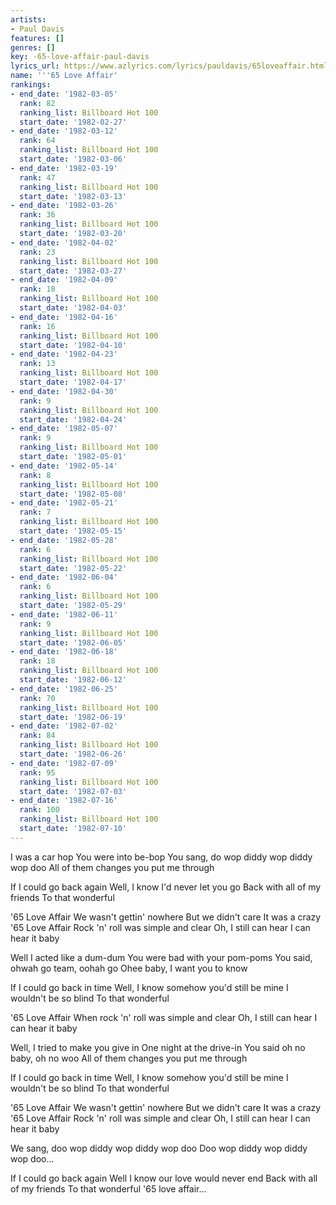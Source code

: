 ```yaml
---
artists:
- Paul Davis
features: []
genres: []
key: -65-love-affair-paul-davis
lyrics_url: https://www.azlyrics.com/lyrics/pauldavis/65loveaffair.html
name: '''65 Love Affair'
rankings:
- end_date: '1982-03-05'
  rank: 82
  ranking_list: Billboard Hot 100
  start_date: '1982-02-27'
- end_date: '1982-03-12'
  rank: 64
  ranking_list: Billboard Hot 100
  start_date: '1982-03-06'
- end_date: '1982-03-19'
  rank: 47
  ranking_list: Billboard Hot 100
  start_date: '1982-03-13'
- end_date: '1982-03-26'
  rank: 36
  ranking_list: Billboard Hot 100
  start_date: '1982-03-20'
- end_date: '1982-04-02'
  rank: 23
  ranking_list: Billboard Hot 100
  start_date: '1982-03-27'
- end_date: '1982-04-09'
  rank: 18
  ranking_list: Billboard Hot 100
  start_date: '1982-04-03'
- end_date: '1982-04-16'
  rank: 16
  ranking_list: Billboard Hot 100
  start_date: '1982-04-10'
- end_date: '1982-04-23'
  rank: 13
  ranking_list: Billboard Hot 100
  start_date: '1982-04-17'
- end_date: '1982-04-30'
  rank: 9
  ranking_list: Billboard Hot 100
  start_date: '1982-04-24'
- end_date: '1982-05-07'
  rank: 9
  ranking_list: Billboard Hot 100
  start_date: '1982-05-01'
- end_date: '1982-05-14'
  rank: 8
  ranking_list: Billboard Hot 100
  start_date: '1982-05-08'
- end_date: '1982-05-21'
  rank: 7
  ranking_list: Billboard Hot 100
  start_date: '1982-05-15'
- end_date: '1982-05-28'
  rank: 6
  ranking_list: Billboard Hot 100
  start_date: '1982-05-22'
- end_date: '1982-06-04'
  rank: 6
  ranking_list: Billboard Hot 100
  start_date: '1982-05-29'
- end_date: '1982-06-11'
  rank: 9
  ranking_list: Billboard Hot 100
  start_date: '1982-06-05'
- end_date: '1982-06-18'
  rank: 18
  ranking_list: Billboard Hot 100
  start_date: '1982-06-12'
- end_date: '1982-06-25'
  rank: 70
  ranking_list: Billboard Hot 100
  start_date: '1982-06-19'
- end_date: '1982-07-02'
  rank: 84
  ranking_list: Billboard Hot 100
  start_date: '1982-06-26'
- end_date: '1982-07-09'
  rank: 95
  ranking_list: Billboard Hot 100
  start_date: '1982-07-03'
- end_date: '1982-07-16'
  rank: 100
  ranking_list: Billboard Hot 100
  start_date: '1982-07-10'
---
```


I was a car hop
You were into be-bop
You sang, do wop diddy wop diddy wop doo
All of them changes you put me through

If I could go back again
Well, I know I'd never let you go
Back with all of my friends
To that wonderful

'65 Love Affair
We wasn't gettin' nowhere
But we didn't care
It was a crazy
'65 Love Affair
Rock 'n' roll was simple and clear
Oh, I still can hear I can hear it baby

Well I acted like a dum-dum
You were bad with your pom-poms
You said, ohwah go team, oohah go
Ohee baby, I want you to know

If I could go back in time
Well, I know somehow you'd still be mine
I wouldn't be so blind
To that wonderful

'65 Love Affair
When rock 'n' roll was simple and clear
Oh, I still can hear
I can hear it baby

Well, I tried to make you give in
One night at the drive-in
You said oh no baby, oh no woo
All of them changes you put me through

If I could go back in time
Well, I know somehow you'd still be mine
I wouldn't be so blind
To that wonderful

'65 Love Affair
We wasn't gettin' nowhere
But we didn't care
It was a crazy
'65 Love Affair
Rock 'n' roll was simple and clear
Oh, I still can hear I can hear it baby

We sang, doo wop diddy wop diddy wop doo
Doo wop diddy wop diddy wop doo...

If I could go back again
Well I know our love would never end
Back with all of my friends
To that wonderful '65 love affair...



